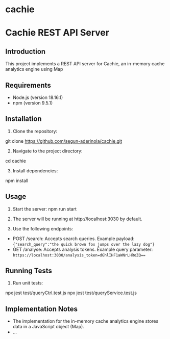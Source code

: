 # cachie
# Cachie REST API Server

## Introduction

This project implements a REST API server for Cachie, an in-memory cache analytics engine using Map

## Requirements

- Node.js (version 18.16.1)
- npm (version 9.5.1)

## Installation

1. Clone the repository:

git clone https://github.com/segun-aderinola/cachie.git


2. Navigate to the project directory:

cd cachie


3. Install dependencies:

npm install


## Usage

1. Start the server:
    npm run start


2. The server will be running at http://localhost:3030 by default.

3. Use the following endpoints:

- POST /search: Accepts search queries.
Example payload: `{"search_query":"the quick brown fox jumps over the lazy dog"}`
- GET /analyse: Accepts analysis tokens.
Example query parameter: `https://localhost:3030/analysis_token=dGhlIHF1aWNrLHRoZQ==`

## Running Tests

1. Run unit tests:

npx jest test/queryCtrl.test.js
npx jest test/queryService.test.js


## Implementation Notes

- The implementation for the in-memory cache analytics engine stores data in a JavaScript object (Map).
- ...

